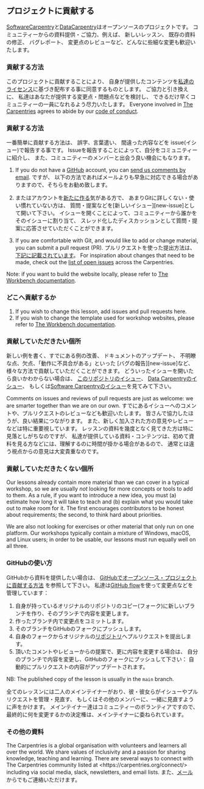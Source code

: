 ## プロジェクトに貢献する

[SoftwareCarpentry][swc-site]と[DataCarpentry][dc-site]はオープンソースのプロジェクトです。 コミュニティーからの資料提供・ご協力、例えば、 新しいレッスン、 既存の資料の修正、 バグレポート、 変更点のレビューなど、どんなに些細な変更も歓迎いたします。

### 貢献する方法

このプロジェクトに貢献することにより、 自身が提供したコンテンツを[私達のライセンス](License.md)に基づき配布する事に同意するものとします。 ご協力と引き換えに、 私達はあなたが提供する変更点・問題点などを検討し、 できるだけ早くコミュニティーの一員になれるよう尽力いたします。 Everyone involved in [The Carpentries][cp-site] agrees to abide by
our [code of conduct](CODE_OF_CONDUCT.md).

### 貢献する方法

一番簡単に貢献する方法は、 誤字、言葉遣い、 間違った内容などを issue(イシュー)で報告する事です。 Issueを報告することによって、自分をコミュニティーに紹介し、 また、コミュニティーのメンバーと出会う良い機会にもなります。

1. If you do not have a [GitHub][github] account, you can [send us comments by
   email][contact]. ですが、 以下の方法であればメールよりも早急に対応できる場合がありますので、そちらをお勧め致します。

2. またはアカウントを[新たに作る][github-join]気がある方で、 あまりGitに詳しくない・使い慣れていない方は、 質問・提案などを\[新しいイシュー]\[new-issue]として開いて下さい。 イシューを開くことによって、コミュニティーから誰かをそのイシューに割り当て、 スレッド化したディスカッションとして質問・提案に応答させていただくことができます。

3. If you are comfortable with Git, and would like to add or change material,
   you can submit a pull request (PR). プルリクエストを使った提出方法は、[下記に記載されています](#using-github)。 For inspiration about changes that need to
   be made, check out the [list of open issues][issues] across the Carpentries.

Note: if you want to build the website locally, please refer to [The Workbench
documentation][template-doc].

### どこへ貢献するか

1. If you wish to change this lesson, add issues and pull requests here.
2. If you wish to change the template used for workshop websites, please refer
   to [The Workbench documentation][template-doc].

### 貢献していただきたい個所

新しい例を書く、すでにある例の改善、 ドキュメントのアップデート、 不明瞭な点、欠点、「動作に不具合がある」といった \[バグの報告]\[new-issue]など、 様々な方法で貢献していただくことができます。
どういったイシューを開いたら良いかわからない場合は、 [このリポジトリのイシュー][issues]、 [Data Carpentryのイシュー][dc-issues]、 もしくは[Software Carpentryのイシュー][swc-issues]を見てみて下さい。

Comments on issues and reviews of pull requests are just as welcome: we are
smarter together than we are on our own. すでにあるイシューへのコメントや、プルリクエストのレビューなども歓迎いたします。 皆さんで協力したほうが、良い結果につながります。 また、新しく加入された方の意見やレビューなどは特に重要視しています。 レッスンの資料を幾度となく見てきた方は特に見落としがちなのですが、 私達が提供している資料・コンテンツは、初めて資料を見る方などには、理解するのに時間が掛かる場合があるので、 通常とは違う視点からの意見は大変貴重なのです。

### 貢献していただきたくない個所

Our lessons already contain more material than we can cover in a typical
workshop, so we are usually _not_ looking for more concepts or tools to add to
them. As a rule, if you want to introduce a new idea, you must (a) estimate how
long it will take to teach and (b) explain what you would take out to make room
for it. The first encourages contributors to be honest about requirements; the
second, to think hard about priorities.

We are also not looking for exercises or other material that only run on one
platform. Our workshops typically contain a mixture of Windows, macOS, and
Linux users; in order to be usable, our lessons must run equally well on all
three.

### GitHubの使い方

GitHubから資料を提供したい場合は、 [GitHubでオープンソース・プロジェクトに貢献する方法][how-contribute] を参照して下さい。 私達は[GitHub flow][github-flow]を使って変更点などを管理しています：

1. 自身が持っているオリジナルのリポジトリのコピー(フォーク)に新しいブランチを作り、そのブランチで内容を変更します。
2. 作ったブランチ内で変更点をコミットします。
3. そのブランチをGitHubのフォークにプッシュします。
4. 自身のフォークからオリジナルの[リポジトリ][repo]へプルリクエストを提出します。
5. 頂いたコメントやレビューからの提案で、更に内容を変更する場合は、 自分のブランチで内容を変更し、GitHubのフォークにプッシュして下さい： 自動的にプルリクエストの内容がアップデートされます。

NB: The published copy of the lesson is usually in the `main` branch.

全てのレッスンには二人のメインテイナーがおり、彼・彼女らがイシューやプルリクエストを管理・見直す、 もしくはその他のメンバーに、一緒に見直すように声をかけます。 メインテイナー達はコミュニティーのボランティアですので、 最終的に何を変更するかの決定権は、メインテイナーに委ねられています。

### その他の資料

The Carpentries is a global organisation with volunteers and learners all over
the world. We share values of inclusivity and a passion for sharing knowledge,
teaching and learning. There are several ways to connect with The Carpentries
community listed at \<https\://carpentries.org/connect/> including via social
media, slack, newsletters, and email lists. また、[メール][contact]からでもご連絡いただけます。

[repo]: https://github.com/swcarpentry/r-novice-gapminder
[repo-issues]: https://github.com/swcarpentry/r-novice-gapminder/issues
[contact]: mailto:team@carpentries.org
[cp-site]: https://carpentries.org/
[dc-issues]: https://github.com/issues?q=user%3Adatacarpentry
[dc-lessons]: https://datacarpentry.org/lessons/
[dc-site]: https://datacarpentry.org/
[discuss-list]: https://lists.software-carpentry.org/listinfo/discuss
[github]: https://github.com
[github-flow]: https://guides.github.com/introduction/flow/
[github-join]: https://github.com/join
[how-contribute]: https://egghead.io/courses/how-to-contribute-to-an-open-source-project-on-github
[issues]: https://carpentries.org/help-wanted-issues/
[lc-issues]: https://github.com/issues?q=user%3ALibraryCarpentry
[swc-issues]: https://github.com/issues?q=user%3Aswcarpentry
[swc-lessons]: https://software-carpentry.org/lessons/
[swc-site]: https://software-carpentry.org/
[lc-site]: https://librarycarpentry.org/
[template-doc]: https://carpentries.github.io/workbench/
